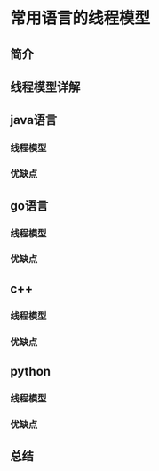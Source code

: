 # 常用语言的线程模型

## 简介

## 线程模型详解

## java语言

### 线程模型

### 优缺点

## go语言

### 线程模型

### 优缺点

## c++

### 线程模型

### 优缺点

## python

### 线程模型

### 优缺点

## 总结
